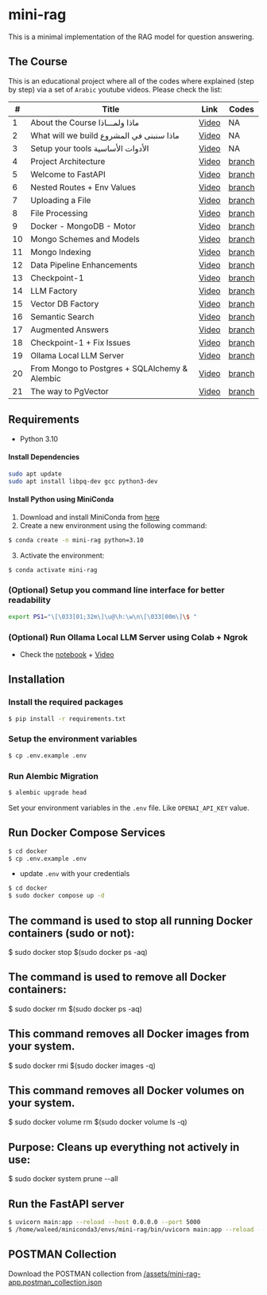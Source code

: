 # mini-rag

This is a minimal implementation of the RAG model for question answering.

## The Course

This is an educational project where all of the codes where explained (step by step) via a set of `Arabic` youtube videos. Please check the list:

| # | Title                                    | Link                                                                                                 | Codes                                              |
|---|------------------------------------------|------------------------------------------------------------------------------------------------------|----------------------------------------------------|
| 1 | About the Course ماذا ولمـــاذا          | [Video](https://www.youtube.com/watch?v=Vv6e2Rb1Q6w&list=PLvLvlVqNQGHCUR2p0b8a0QpVjDUg50wQj)         | NA                                                 |
| 2 | What will we build ماذا سنبنى في المشروع | [Video](https://www.youtube.com/watch?v=_l5S5CdxE-Q&list=PLvLvlVqNQGHCUR2p0b8a0QpVjDUg50wQj&index=2) | NA                                                 |
| 3 | Setup your tools الأدوات الأساسية        | [Video](https://www.youtube.com/watch?v=VSFbkFRAT4w&list=PLvLvlVqNQGHCUR2p0b8a0QpVjDUg50wQj&index=3) | NA                                                 |
| 4 | Project Architecture                     | [Video](https://www.youtube.com/watch?v=Ei_nBwBbFUQ&list=PLvLvlVqNQGHCUR2p0b8a0QpVjDUg50wQj&index=4) | [branch](https://github.com/bakrianoo/mini-rag/tree/tut-001) |
| 5 | Welcome to FastAPI                       | [Video](https://www.youtube.com/watch?v=cpOuCdzN_Mo&list=PLvLvlVqNQGHCUR2p0b8a0QpVjDUg50wQj&index=5) | [branch](https://github.com/bakrianoo/mini-rag/tree/tut-002) |
| 6 | Nested Routes + Env Values               | [Video](https://www.youtube.com/watch?v=CrR2Bz2Y7Hw&list=PLvLvlVqNQGHCUR2p0b8a0QpVjDUg50wQj&index=6) | [branch](https://github.com/bakrianoo/mini-rag/tree/tut-003) |
| 7 | Uploading a File                         | [Video](https://www.youtube.com/watch?v=5alMKCbFqWs&list=PLvLvlVqNQGHCUR2p0b8a0QpVjDUg50wQj&index=7) | [branch](https://github.com/bakrianoo/mini-rag/tree/tut-004) |
| 8 | File Processing                         | [Video](https://www.youtube.com/watch?v=gQgr2iwtSBw) | [branch](https://github.com/bakrianoo/mini-rag/tree/tut-005) |
| 9 | Docker - MongoDB - Motor                         | [Video](https://www.youtube.com/watch?v=2NOKWm0xJAk) | [branch](https://github.com/bakrianoo/mini-rag/tree/tut-006) |
| 10 | Mongo Schemes and Models                        | [Video](https://www.youtube.com/watch?v=zgcnnMJXXV8) | [branch](https://github.com/bakrianoo/mini-rag/tree/tut-007) |
| 11 | Mongo Indexing                        | [Video](https://www.youtube.com/watch?v=iO8FAmUVcjE) | [branch](https://github.com/bakrianoo/mini-rag/tree/tut-008) |
| 12 | Data Pipeline Enhancements                        | [Video](https://www.youtube.com/watch?v=4x1DuezZBDU) | [branch](https://github.com/bakrianoo/mini-rag/tree/tut-008) |
| 13 | Checkpoint-1                        | [Video](https://www.youtube.com/watch?v=7xIsZkCisPk) | [branch](https://github.com/bakrianoo/mini-rag/tree/tut-008) |
| 14 | LLM Factory                        | [Video](https://www.youtube.com/watch?v=5TKRIFtIQAY) | [branch](https://github.com/bakrianoo/mini-rag/tree/tut-008) |
| 15 | Vector DB Factory                        | [Video](https://www.youtube.com/watch?v=JtS9UkvF_10) | [branch](https://github.com/bakrianoo/mini-rag/tree/tut-009) |
| 16 | Semantic Search                       | [Video](https://www.youtube.com/watch?v=V3swQKokJW8) | [branch](https://github.com/bakrianoo/mini-rag/tree/tut-010) |
| 17 | Augmented Answers                       | [Video](https://www.youtube.com/watch?v=1Wx8BoM5pLU) | [branch](https://github.com/bakrianoo/mini-rag/tree/tut-011) |
| 18 | Checkpoint-1 + Fix Issues                       | [Video](https://youtu.be/6zG4Idxldvg) | [branch](https://github.com/bakrianoo/mini-rag/tree/tut-012) |
| 19 | Ollama Local LLM Server                       | [Video](https://youtu.be/-epZ1hAAtrs) | [branch](https://github.com/bakrianoo/mini-rag/tree/tut-012) |
| 20 | From Mongo to Postgres + SQLAlchemy & Alembic                       | [Video](https://www.youtube.com/watch?v=BVOq7Ek2Up0) | [branch](https://github.com/bakrianoo/mini-rag/tree/tut-013) |
| 21 | The way to PgVector                       | [Video](https://www.youtube.com/watch?v=g99yq5zlYAE) | [branch](https://github.com/bakrianoo/mini-rag/tree/tut-014) |


## Requirements

- Python 3.10

#### Install Dependencies

```bash
sudo apt update
sudo apt install libpq-dev gcc python3-dev
```

#### Install Python using MiniConda

1) Download and install MiniConda from [here](https://docs.anaconda.com/free/miniconda/#quick-command-line-install)
2) Create a new environment using the following command:
```bash
$ conda create -n mini-rag python=3.10
```
3) Activate the environment:
```bash
$ conda activate mini-rag
```

### (Optional) Setup you command line interface for better readability

```bash
export PS1="\[\033[01;32m\]\u@\h:\w\n\[\033[00m\]\$ "
```

### (Optional) Run Ollama Local LLM Server using Colab + Ngrok

- Check the [notebook](https://colab.research.google.com/drive/1KNi3-9KtP-k-93T3wRcmRe37mRmGhL9p?usp=sharing) + [Video](https://youtu.be/-epZ1hAAtrs)

## Installation

### Install the required packages

```bash
$ pip install -r requirements.txt
```

### Setup the environment variables

```bash
$ cp .env.example .env
```

### Run Alembic Migration

```bash
$ alembic upgrade head
```

Set your environment variables in the `.env` file. Like `OPENAI_API_KEY` value.

## Run Docker Compose Services

```bash
$ cd docker
$ cp .env.example .env
```

- update `.env` with your credentials



```bash
$ cd docker
$ sudo docker compose up -d
```
## The command is used to stop all running Docker containers (sudo or not):
$ sudo docker stop $(sudo docker ps -aq)
## The command is used to remove all Docker containers:
$ sudo docker rm $(sudo docker ps -aq)
## This command removes all Docker images from your system.
$ sudo docker rmi $(sudo docker images -q)
## This command removes all Docker volumes on your system.
$ sudo docker volume rm $(sudo docker volume ls -q)
## Purpose: Cleans up everything not actively in use:
$ sudo docker system prune --all



## Run the FastAPI server

```bash
$ uvicorn main:app --reload --host 0.0.0.0 --port 5000
$ /home/waleed/miniconda3/envs/mini-rag/bin/uvicorn main:app --reload --host 0.0.0.0 --port 5000
```

## POSTMAN Collection

Download the POSTMAN collection from [/assets/mini-rag-app.postman_collection.json](/assets/mini-rag-app.postman_collection.json)

